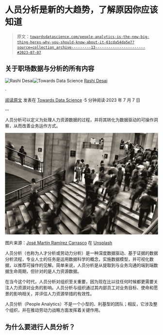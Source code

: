 # 人员分析是新的大趋势，了解原因你应该知道

> 原文：[`towardsdatascience.com/people-analytics-is-the-new-big-thing-heres-why-you-should-know-about-it-61cda54da5e7?source=collection_archive---------13-----------------------#2023-07-07`](https://towardsdatascience.com/people-analytics-is-the-new-big-thing-heres-why-you-should-know-about-it-61cda54da5e7?source=collection_archive---------13-----------------------#2023-07-07)

## 关于职场数据与分析的所有内容

[](https://rashidesai2424.medium.com/?source=post_page-----61cda54da5e7--------------------------------)![Rashi Desai](https://rashidesai2424.medium.com/?source=post_page-----61cda54da5e7--------------------------------)[](https://towardsdatascience.com/?source=post_page-----61cda54da5e7--------------------------------)![Towards Data Science](https://towardsdatascience.com/?source=post_page-----61cda54da5e7--------------------------------) [Rashi Desai](https://rashidesai2424.medium.com/?source=post_page-----61cda54da5e7--------------------------------)

·

[阅读原文](https://medium.com/m/signin?actionUrl=https%3A%2F%2Fmedium.com%2F_%2Fsubscribe%2Fuser%2F856a7c948cc2&operation=register&redirect=https%3A%2F%2Ftowardsdatascience.com%2Fpeople-analytics-is-the-new-big-thing-heres-why-you-should-know-about-it-61cda54da5e7&user=Rashi+Desai&userId=856a7c948cc2&source=post_page-856a7c948cc2----61cda54da5e7---------------------post_header-----------) 发表在 [Towards Data Science](https://towardsdatascience.com/?source=post_page-----61cda54da5e7--------------------------------) ·5 分钟阅读·2023 年 7 月 7 日[](https://medium.com/m/signin?actionUrl=https%3A%2F%2Fmedium.com%2F_%2Fvote%2Ftowards-data-science%2F61cda54da5e7&operation=register&redirect=https%3A%2F%2Ftowardsdatascience.com%2Fpeople-analytics-is-the-new-big-thing-heres-why-you-should-know-about-it-61cda54da5e7&user=Rashi+Desai&userId=856a7c948cc2&source=-----61cda54da5e7---------------------clap_footer-----------)

--

[](https://medium.com/m/signin?actionUrl=https%3A%2F%2Fmedium.com%2F_%2Fbookmark%2Fp%2F61cda54da5e7&operation=register&redirect=https%3A%2F%2Ftowardsdatascience.com%2Fpeople-analytics-is-the-new-big-thing-heres-why-you-should-know-about-it-61cda54da5e7&source=-----61cda54da5e7---------------------bookmark_footer-----------)

人员分析可以定义为处理人力资源数据的过程，并将其转化为数据驱动的可操作洞察，从而改善业务运作方式。

![](img/627249ef1f66dcc96d36f555073baf6d.png)

图片来源：[José Martín Ramírez Carrasco](https://unsplash.com/@martinirc?utm_source=unsplash&utm_medium=referral&utm_content=creditCopyText) 在 [Unsplash](https://unsplash.com/s/photos/crowd?orientation=landscape&utm_source=unsplash&utm_medium=referral&utm_content=creditCopyText)

人员分析（也称为人才分析或劳动力分析）是一种深度数据驱动、基于证据的数据分析流程，专业人士的任务是运用数据科学的概念，实施数据模型，并可视化数据，以推荐可操作的见解。简单来说，人员分析是从提取到与业务沟通的端到端数据生命周期，但针对的是人力资源数据。

在当今这个时代，人员分析对组织至关重要，因为现在比以往任何时候都更需要关注人力资源对业务的影响。人员分析与组织通过其内部员工对业务目标、使命和愿景的影响相关，并评估人力资源举措的有效性。

人员分析（People Analytics）不是一个小型的、利基型的团队；相反，它涉及整个组织，并在推动劳动力战略方面发挥着关键作用。

## 为什么要进行人员分析？

